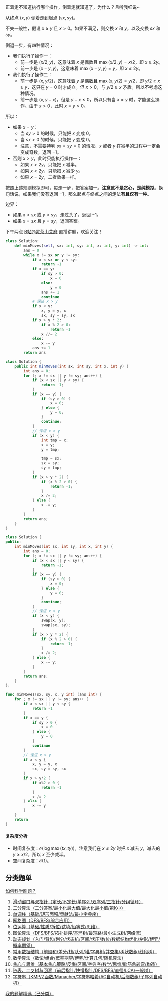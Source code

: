 正着走不知道执行哪个操作，倒着走就知道了，为什么？且听我细说~

从终点 $(x,y)$ 倒着走到起点 $(\textit{sx}, \textit{sy})$。

不失一般性，假设 $x\ge y$ 且 $x>0$。如果不满足，则交换 $x$ 和 $y$，以及交换 $\textit{sx}$ 和 $\textit{sy}$。

倒退一步，有四种情况：

- 我们执行了操作一：
   - 前一步是 $(x/2, y)$，这意味着 $x$ 是偶数且 $\max(x/2,y)=x/2$，即 $x\ge 2y$。
   - 前一步是 $(x-y, y)$，这意味着 $\max(x-y,y)=y$，即 $x\le 2y$。
- 我们执行了操作二：
   - 前一步是 $(x, y/2)$，这意味着 $y$ 是偶数且 $\max(x,y/2)=y/2$，即 $y/2 \ge x \ge y$，这只在 $y=0$ 时才成立。但 $x>0$，与 $y/2 \ge x$ 矛盾。所以不考虑这种情况。
   - 前一步是 $(x, y-x)$，但是 $y-x\le 0$，所以只有当 $x=y$ 时，才能这么操作。由于 $x>0$，此时 $x=y>0$。

所以：

- 如果 $x=y$：
    - 当 $\textit{sy}>0$ 的时候，只能把 $x$ 变成 $0$。
    - 当 $\textit{sx}>0$ 的时候，只能把 $y$ 变成 $0$。
    - 注意，不需要特判 $\textit{sx}=\textit{sy}=0$ 的情况，$x$ 或者 $y$ 在减半的过程中一定会变成奇数，返回 $-1$。
- 否则 $x>y$，此时只能执行操作一：
    - 如果 $x> 2y$，只能把 $x$ 减半。
    - 如果 $x< 2y$，只能把 $x$ 减少 $y$。
    - 如果 $x=2y$，二者效果一样。

按照上述规则模拟即可，每走一步，把答案加一。**注意这不是贪心，是纯模拟**。换句话说，如果我们没有返回 $-1$，那么起点与终点之间的走法**有且仅有一种**。

边界：

- 如果 $x<\textit{sx}$ 或 $y<\textit{sy}$，走过头了，返回 $-1$。
- 如果 $x=\textit{sx}$ 且 $y=\textit{sy}$，返回答案。

下午两点 [B站@灵茶山艾府](https://space.bilibili.com/206214) 直播讲题，欢迎关注！

```py [sol-Python3]
class Solution:
    def minMoves(self, sx: int, sy: int, x: int, y: int) -> int:
        ans = 0
        while x != sx or y != sy:
            if x < sx or y < sy:
                return -1
            if x == y:
                if sy > 0:
                    x = 0
                else:
                    y = 0
                ans += 1
                continue
            # 保证 x > y
            if x < y:
                x, y = y, x
                sx, sy = sy, sx
            if x > y * 2:
                if x % 2 > 0:
                    return -1
                x //= 2
            else:
                x -= y
            ans += 1
        return ans
```

```java [sol-Java]
class Solution {
    public int minMoves(int sx, int sy, int x, int y) {
        int ans = 0;
        for (; x != sx || y != sy; ans++) {
            if (x < sx || y < sy) {
                return -1;
            }
            if (x == y) {
                if (sy > 0) {
                    x = 0;
                } else {
                    y = 0;
                }
                continue;
            }
            // 保证 x > y
            if (x < y) {
                int tmp = x;
                x = y;
                y = tmp;

                tmp = sx;
                sx = sy;
                sy = tmp;
            }
            if (x > y * 2) {
                if (x % 2 > 0) {
                    return -1;
                }
                x /= 2;
            } else {
                x -= y;
            }
        }
        return ans;
    }
}
```

```cpp [sol-C++]
class Solution {
public:
    int minMoves(int sx, int sy, int x, int y) {
        int ans = 0;
        for (; x != sx || y != sy; ans++) {
            if (x < sx || y < sy) {
                return -1;
            }
            if (x == y) {
                if (sy > 0) {
                    x = 0;
                } else {
                    y = 0;
                }
                continue;
            }
            // 保证 x > y
            if (x < y) {
                swap(x, y);
                swap(sx, sy);
            }
            if (x > y * 2) {
                if (x % 2 > 0) {
                    return -1;
                }
                x /= 2;
            } else {
                x -= y;
            }
        }
        return ans;
    }
};
```

```go [sol-Go]
func minMoves(sx, sy, x, y int) (ans int) {
	for ; x != sx || y != sy; ans++ {
		if x < sx || y < sy {
			return -1
		}
		if x == y {
			if sy > 0 {
				x = 0
			} else {
				y = 0
			}
			continue
		}
		// 保证 x > y
		if x < y {
			x, y = y, x
			sx, sy = sy, sx
		}
		if x > y*2 {
			if x%2 > 0 {
				return -1
			}
			x /= 2
		} else {
			x -= y
		}
	}
	return
}
```

#### 复杂度分析

- 时间复杂度：$\mathcal{O}(\log \max( \textit{tx}, \textit{ty}))$。注意我们在 $x\le 2y$ 时把 $x$ 减去 $y$，减去的 $y \ge x/2$，所以 $x$ 至少减半。
- 空间复杂度：$\mathcal{O}(1)$。

## 分类题单

[如何科学刷题？](https://leetcode.cn/circle/discuss/RvFUtj/)

1. [滑动窗口与双指针（定长/不定长/单序列/双序列/三指针/分组循环）](https://leetcode.cn/circle/discuss/0viNMK/)
2. [二分算法（二分答案/最小化最大值/最大化最小值/第K小）](https://leetcode.cn/circle/discuss/SqopEo/)
3. [单调栈（基础/矩形面积/贡献法/最小字典序）](https://leetcode.cn/circle/discuss/9oZFK9/)
4. [网格图（DFS/BFS/综合应用）](https://leetcode.cn/circle/discuss/YiXPXW/)
5. [位运算（基础/性质/拆位/试填/恒等式/思维）](https://leetcode.cn/circle/discuss/dHn9Vk/)
6. [图论算法（DFS/BFS/拓扑排序/基环树/最短路/最小生成树/网络流）](https://leetcode.cn/circle/discuss/01LUak/)
7. [动态规划（入门/背包/划分/状态机/区间/状压/数位/数据结构优化/树形/博弈/概率期望）](https://leetcode.cn/circle/discuss/tXLS3i/)
8. [常用数据结构（前缀和/差分/栈/队列/堆/字典树/并查集/树状数组/线段树）](https://leetcode.cn/circle/discuss/mOr1u6/)
9. [数学算法（数论/组合/概率期望/博弈/计算几何/随机算法）](https://leetcode.cn/circle/discuss/IYT3ss/)
10. [贪心与思维（基本贪心策略/反悔/区间/字典序/数学/思维/脑筋急转弯/构造）](https://leetcode.cn/circle/discuss/g6KTKL/)
11. [链表、二叉树与回溯（前后指针/快慢指针/DFS/BFS/直径/LCA/一般树）](https://leetcode.cn/circle/discuss/K0n2gO/)
12. [字符串（KMP/Z函数/Manacher/字符串哈希/AC自动机/后缀数组/子序列自动机）](https://leetcode.cn/circle/discuss/SJFwQI/)

[我的题解精选（已分类）](https://github.com/EndlessCheng/codeforces-go/blob/master/leetcode/SOLUTIONS.md)

